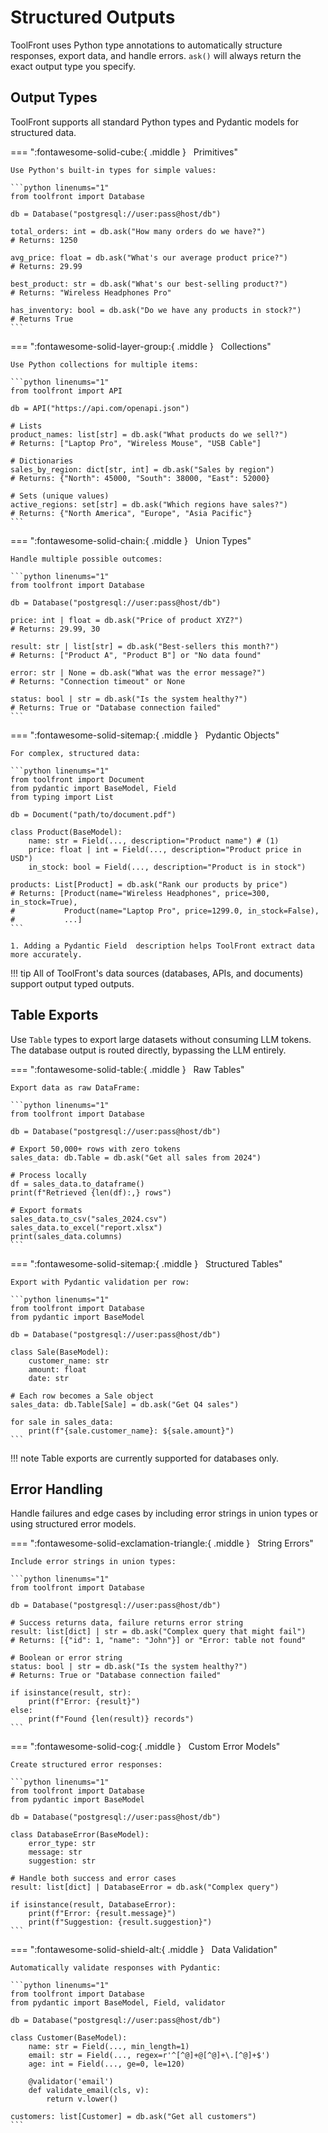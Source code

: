 # Structured Outputs

ToolFront uses Python type annotations to automatically structure responses, export data, and handle errors. `ask()` will always return the exact output type you specify.


## Output Types

ToolFront supports all standard Python types and Pydantic models for structured data.

=== ":fontawesome-solid-cube:{ .middle } &nbsp; Primitives"

    Use Python's built-in types for simple values:

    ```python linenums="1"
    from toolfront import Database

    db = Database("postgresql://user:pass@host/db")

    total_orders: int = db.ask("How many orders do we have?")
    # Returns: 1250

    avg_price: float = db.ask("What's our average product price?")
    # Returns: 29.99

    best_product: str = db.ask("What's our best-selling product?")
    # Returns: "Wireless Headphones Pro"

    has_inventory: bool = db.ask("Do we have any products in stock?")
    # Returns True
    ```

=== ":fontawesome-solid-layer-group:{ .middle } &nbsp; Collections"

    Use Python collections for multiple items:

    ```python linenums="1"
    from toolfront import API

    db = API("https://api.com/openapi.json")

    # Lists
    product_names: list[str] = db.ask("What products do we sell?")
    # Returns: ["Laptop Pro", "Wireless Mouse", "USB Cable"]

    # Dictionaries  
    sales_by_region: dict[str, int] = db.ask("Sales by region")
    # Returns: {"North": 45000, "South": 38000, "East": 52000}

    # Sets (unique values)
    active_regions: set[str] = db.ask("Which regions have sales?")
    # Returns: {"North America", "Europe", "Asia Pacific"}
    ```

=== ":fontawesome-solid-chain:{ .middle } &nbsp; Union Types"

    Handle multiple possible outcomes:

    ```python linenums="1"
    from toolfront import Database

    db = Database("postgresql://user:pass@host/db")

    price: int | float = db.ask("Price of product XYZ?")
    # Returns: 29.99, 30

    result: str | list[str] = db.ask("Best-sellers this month?")
    # Returns: ["Product A", "Product B"] or "No data found"

    error: str | None = db.ask("What was the error message?")
    # Returns: "Connection timeout" or None

    status: bool | str = db.ask("Is the system healthy?")
    # Returns: True or "Database connection failed"
    ```

=== ":fontawesome-solid-sitemap:{ .middle } &nbsp; Pydantic Objects"

    For complex, structured data:

    ```python linenums="1"
    from toolfront import Document
    from pydantic import BaseModel, Field
    from typing import List

    db = Document("path/to/document.pdf")

    class Product(BaseModel):
        name: str = Field(..., description="Product name") # (1)
        price: float | int = Field(..., description="Product price in USD")
        in_stock: bool = Field(..., description="Product is in stock")

    products: List[Product] = db.ask("Rank our products by price")
    # Returns: [Product(name="Wireless Headphones", price=300, in_stock=True),
    #           Product(name="Laptop Pro", price=1299.0, in_stock=False),
    #           ...]
    ```
    
    1. Adding a Pydantic Field  description helps ToolFront extract data more accurately.

!!! tip
    All of ToolFront's data sources (databases, APIs, and documents) support output typed outputs.


## Table Exports

Use `Table` types to export large datasets without consuming LLM tokens. The database output is routed directly, bypassing the LLM entirely.

=== ":fontawesome-solid-table:{ .middle } &nbsp; Raw Tables"

    Export data as raw DataFrame:

    ```python linenums="1"
    from toolfront import Database

    db = Database("postgresql://user:pass@host/db")

    # Export 50,000+ rows with zero tokens
    sales_data: db.Table = db.ask("Get all sales from 2024")

    # Process locally
    df = sales_data.to_dataframe()
    print(f"Retrieved {len(df):,} rows")

    # Export formats
    sales_data.to_csv("sales_2024.csv")
    sales_data.to_excel("report.xlsx")
    print(sales_data.columns)
    ```

=== ":fontawesome-solid-sitemap:{ .middle } &nbsp; Structured Tables"

    Export with Pydantic validation per row:

    ```python linenums="1"
    from toolfront import Database
    from pydantic import BaseModel

    db = Database("postgresql://user:pass@host/db")

    class Sale(BaseModel):
        customer_name: str
        amount: float
        date: str

    # Each row becomes a Sale object
    sales_data: db.Table[Sale] = db.ask("Get Q4 sales")

    for sale in sales_data:
        print(f"{sale.customer_name}: ${sale.amount}")
    ```


!!! note
    Table exports are currently supported for databases only.

## Error Handling

Handle failures and edge cases by including error strings in union types or using structured error models.

=== ":fontawesome-solid-exclamation-triangle:{ .middle } &nbsp; String Errors"

    Include error strings in union types:

    ```python linenums="1"
    from toolfront import Database

    db = Database("postgresql://user:pass@host/db")

    # Success returns data, failure returns error string
    result: list[dict] | str = db.ask("Complex query that might fail")
    # Returns: [{"id": 1, "name": "John"}] or "Error: table not found"

    # Boolean or error string
    status: bool | str = db.ask("Is the system healthy?")
    # Returns: True or "Database connection failed"

    if isinstance(result, str):
        print(f"Error: {result}")
    else:
        print(f"Found {len(result)} records")
    ```

=== ":fontawesome-solid-cog:{ .middle } &nbsp; Custom Error Models"

    Create structured error responses:

    ```python linenums="1"
    from toolfront import Database
    from pydantic import BaseModel

    db = Database("postgresql://user:pass@host/db")

    class DatabaseError(BaseModel):
        error_type: str
        message: str
        suggestion: str

    # Handle both success and error cases
    result: list[dict] | DatabaseError = db.ask("Complex query")

    if isinstance(result, DatabaseError):
        print(f"Error: {result.message}")
        print(f"Suggestion: {result.suggestion}")
    ```

=== ":fontawesome-solid-shield-alt:{ .middle } &nbsp; Data Validation"

    Automatically validate responses with Pydantic:

    ```python linenums="1"
    from toolfront import Database
    from pydantic import BaseModel, Field, validator

    db = Database("postgresql://user:pass@host/db")

    class Customer(BaseModel):
        name: str = Field(..., min_length=1)
        email: str = Field(..., regex=r'^[^@]+@[^@]+\.[^@]+$')
        age: int = Field(..., ge=0, le=120)
        
        @validator('email')
        def validate_email(cls, v):
            return v.lower()

    customers: list[Customer] = db.ask("Get all customers")
    ```